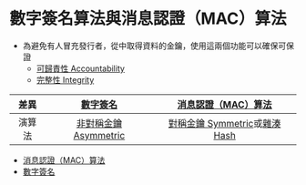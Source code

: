 # 數字簽名算法與消息認證（MAC）算法
- 為避免有人冒充發行者，從中取得資料的金鑰，使用這兩個功能可以確保可保證
	- [可歸責性 Accountability](演算法/可歸責性%20Accountability.md)
	- [完整性 Integrity](演算法/完整性%20Integrity.md)



|差異|[數字簽名](演算法/數字簽名.md)|[消息認證（MAC）算法](演算法/消息認證（MAC）算法.md)|
|:-:|:-:|:-:|
|演算法|[非對稱金鑰 Asymmetric](演算法/非對稱金鑰%20Asymmetric.md)|[對稱金鑰 Symmetric](演算法/對稱金鑰%20Symmetric.md)或[雜湊 Hash](演算法/雜湊%20Hash.md)|


- [消息認證（MAC）算法](演算法/消息認證（MAC）算法.md)
- [數字簽名](演算法/數字簽名.md)